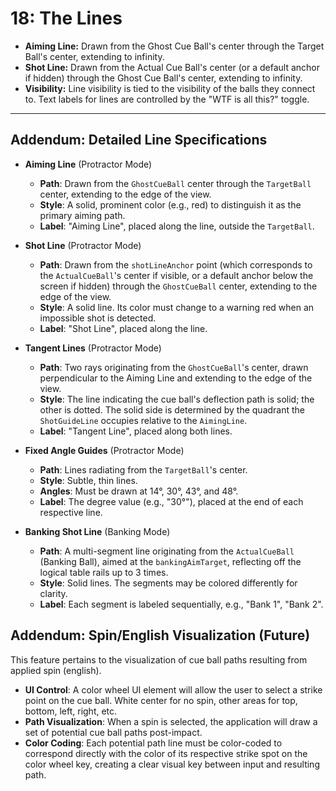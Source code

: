 # 18: The Lines

* **Aiming Line:** Drawn from the Ghost Cue Ball's center through the Target Ball's center, extending to infinity.
* **Shot Line:** Drawn from the Actual Cue Ball's center (or a default anchor if hidden) through the Ghost Cue Ball's center, extending to infinity.
* **Visibility:** Line visibility is tied to the visibility of the balls they connect to. Text labels for lines are controlled by the "WTF is all this?" toggle.

***
## Addendum: Detailed Line Specifications

* **Aiming Line** (Protractor Mode)
  * **Path**: Drawn from the `GhostCueBall` center through the `TargetBall` center, extending to the edge of the view.
  * **Style**: A solid, prominent color (e.g., red) to distinguish it as the primary aiming path.
  * **Label**: "Aiming Line", placed along the line, outside the `TargetBall`.

* **Shot Line** (Protractor Mode)
  * **Path**: Drawn from the `shotLineAnchor` point (which corresponds to the `ActualCueBall`'s center if visible, or a default anchor below the screen if hidden) through the `GhostCueBall` center, extending to the edge of the view.
  * **Style**: A solid line. Its color must change to a warning red when an impossible shot is detected.
  * **Label**: "Shot Line", placed along the line.

* **Tangent Lines** (Protractor Mode)
  * **Path**: Two rays originating from the `GhostCueBall`'s center, drawn perpendicular to the Aiming Line and extending to the edge of the view.
  * **Style**: The line indicating the cue ball's deflection path is solid; the other is dotted. The solid side is determined by the quadrant the `ShotGuideLine` occupies relative to the `AimingLine`.
  * **Label**: "Tangent Line", placed along both lines.

* **Fixed Angle Guides** (Protractor Mode)
  * **Path**: Lines radiating from the `TargetBall`'s center.
  * **Style**: Subtle, thin lines.
  * **Angles**: Must be drawn at 14°, 30°, 43°, and 48°.
  * **Label**: The degree value (e.g., "30°"), placed at the end of each respective line.

* **Banking Shot Line** (Banking Mode)
  * **Path**: A multi-segment line originating from the `ActualCueBall` (Banking Ball), aimed at the `bankingAimTarget`, reflecting off the logical table rails up to 3 times.
  * **Style**: Solid lines. The segments may be colored differently for clarity.
  * **Label**: Each segment is labeled sequentially, e.g., "Bank 1", "Bank 2".

## Addendum: Spin/English Visualization (Future)

This feature pertains to the visualization of cue ball paths resulting from applied spin (english).

* **UI Control**: A color wheel UI element will allow the user to select a strike point on the cue ball. White center for no spin, other areas for top, bottom, left, right, etc.
* **Path Visualization**: When a spin is selected, the application will draw a set of potential cue ball paths post-impact.
* **Color Coding**: Each potential path line must be color-coded to correspond directly with the color of its respective strike spot on the color wheel key, creating a clear visual key between input and resulting path.